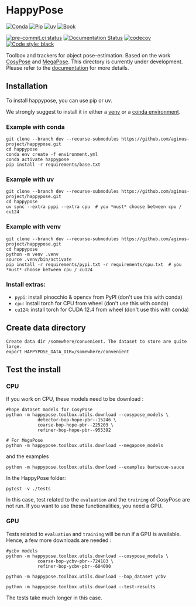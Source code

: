 # HappyPose

[![Conda](https://github.com/agimus-project/happypose/actions/workflows/conda-test.yml/badge.svg)](https://github.com/agimus-project/happypose/actions/workflows/conda-test.yml)
[![Pip](https://github.com/agimus-project/happypose/actions/workflows/pip-test.yml/badge.svg)](https://github.com/agimus-project/happypose/actions/workflows/pip-test.yml)
[![uv](https://github.com/agimus-project/happypose/actions/workflows/uv-test.yml/badge.svg)](https://github.com/agimus-project/happypose/actions/workflows/uv-test.yml)
[![Book](https://github.com/agimus-project/happypose/actions/workflows/book.yml/badge.svg)](https://github.com/agimus-project/happypose/actions/workflows/book.yml)

[![pre-commit.ci status](https://results.pre-commit.ci/badge/github/agimus-project/happypose/main.svg)](https://results.pre-commit.ci/latest/github/agimus-project/happypose/main)
[![Documentation Status](https://readthedocs.org/projects/happypose/badge/?version=latest)](https://happypose.readthedocs.io/en/latest/?badge=latest)
[![codecov](https://codecov.io/gh/agimus-project/happypose/branch/main/graph/badge.svg?token=TODO)](https://codecov.io/gh/agimus-project/happypose)
[![Code style: black](https://img.shields.io/badge/code%20style-black-000000.svg)](https://github.com/psf/black)


Toolbox and trackers for object pose-estimation. Based on the work [CosyPose](https://github.com/Simple-Robotics/cosypose) and [MegaPose](https://github.com/megapose6d/megapose6d). This directory is currently under development. Please refer to the [documentation](https://agimus-project.github.io/happypose/) for more details.


## Installation

To install happypose, you can use pip or uv.

We strongly suggest to install it in either a
[venv](https://docs.python.org/fr/3/library/venv.html) or a
[conda environment](https://conda.io/projects/conda/en/latest/user-guide/tasks/manage-environments.html).

### Example with conda

```
git clone --branch dev --recurse-submodules https://github.com/agimus-project/happypose.git
cd happypose
conda env create -f environment.yml
conda activate happypose
pip install -r requirements/base.txt
```

### Example with uv

```
git clone --branch dev --recurse-submodules https://github.com/agimus-project/happypose.git
cd happypose
uv sync --extra pypi --extra cpu  # you *must* choose between cpu / cu124
```

### Example with venv

```
git clone --branch dev --recurse-submodules https://github.com/agimus-project/happypose.git
cd happypose
python -m venv .venv
source .venv/bin/activate
pip install -r requirements/pypi.txt -r requirements/cpu.txt  # you *must* choose between cpu / cu124
```

### Install extras:

- `pypi`: install pinocchio & opencv from PyPI (don't use this with conda)
- `cpu`: install torch for CPU from wheel (don't use this with conda)
- `cu124`: install torch for CUDA 12.4 from wheel (don't use this with conda)

## Create data directory

```
Create data dir /somewhere/convenient. The dataset to store are quite large.
export HAPPYPOSE_DATA_DIR=/somewhere/convenient
```

## Test the install

### CPU

If you work on CPU, these models need to be download :

```
#hope dataset models for CosyPose
python -m happypose.toolbox.utils.download --cosypose_models \
            detector-bop-hope-pbr--15246 \
            coarse-bop-hope-pbr--225203 \
            refiner-bop-hope-pbr--955392
```

```
# For MegaPose
python -m happypose.toolbox.utils.download --megapose_models
```

and the examples

```
python -m happypose.toolbox.utils.download --examples barbecue-sauce
```

In the HappyPose folder:

```
pytest -v ./tests
```

In this case, test related to the `evaluation` and the `training` of CosyPose are not run. If you want to use these functionalities, you need a GPU.

### GPU

Tests related to `evaluation` and `training` will be run if a GPU is available. Hence, a few more downloads are needed :

```
#ycbv models
python -m happypose.toolbox.utils.download --cosypose_models \
            coarse-bop-ycbv-pbr--724183 \
            refiner-bop-ycbv-pbr--604090
```

```
python -m happypose.toolbox.utils.download --bop_dataset ycbv
```

```
python -m happypose.toolbox.utils.download --test-results
```

The tests take much longer in this case.
